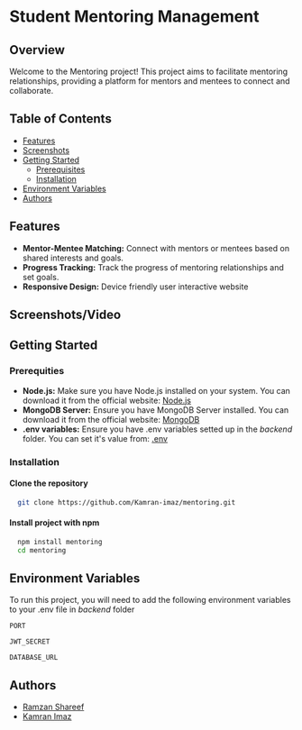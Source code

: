 # Student Mentoring Management

## Overview
Welcome to the Mentoring project! This project aims to facilitate mentoring relationships, providing a platform for mentors and mentees to connect and collaborate.
## Table of Contents
- [Features](#features)
- [Screenshots](#screenshotsvideo)
- [Getting Started](#getting-started)
  - [Prerequisites](#prerequities)
  - [Installation](#installation)
- [Environment Variables](#environment-variables)
- [Authors](#authors)
## Features
- **Mentor-Mentee Matching:** Connect with mentors or mentees based on shared interests and goals.
- **Progress Tracking:** Track the progress of mentoring relationships and set goals.
- **Responsive Design:** Device friendly user interactive website

## Screenshots/Video

## Getting Started
### Prerequities
- **Node.js:** Make sure you have Node.js installed on your system. You can download it from the official website: [Node.js](https://nodejs.org/)
- **MongoDB Server:** Ensure you have MongoDB Server installed. You can download it from the official website: [MongoDB](https://www.mongodb.com/)
- **.env variables:** Ensure you have .env variables setted up in the *backend* folder. You can set it's value from: [.env](#environmentvariables)
### Installation

#### Clone the repository
```bash
  git clone https://github.com/Kamran-imaz/mentoring.git
```

#### Install project with npm
```bash
  npm install mentoring
  cd mentoring
```

   
## Environment Variables

To run this project, you will need to add the following environment variables to your .env file in *backend* folder

`PORT`

`JWT_SECRET`

`DATABASE_URL`





## Authors

- [Ramzan Shareef](https://www.github.com/itisRamzan)
- [Kamran Imaz](https://www.github.com/Kamran-imaz)